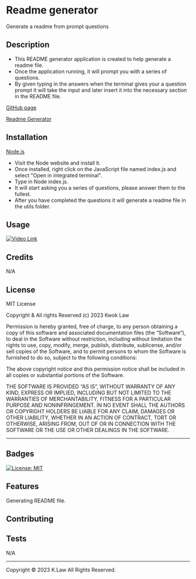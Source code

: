 # Readme generator

Generate a readme from prompt questions

## Description

- This README generator application is created to help generate a readme file.
- Once the application running, it will prompt you with a series of questions.
- By given typing in the answers when the terminal gives your a question prompt it will take the input and later insert it into the necessary section in the README file.

[GitHub page](https://github.com/Digita1Panda/readme-generator)

[Readme Generator](https://digita1panda.github.io/readme-generator/)

## Installation

[Node.js](https://nodejs.org/en)

- Visit the Node website and install it.
- Once installed, right click on the JavaScript file named index.js and select "Open in integrated terminal".
- Type in Node index.js.
- It will start asking you a series of questions, please answer them to the fullest.
- After you have completed the questions it will generate a readme file in the utils folder.

## Usage

[![Video Link](https://lh3.googleusercontent.com/u/0/drive-viewer/AEYmBYTrdFlG0xYZXGiLLRmiHREsOXfBNkzkYKCGW4Ybva7Oc5XZy6OlUpSnp1LbiHRYrClqbT_H3XB1ovTufzR04X08LxHaHw=w1920-h1080-k-pd)](https://drive.google.com/file/d/1o86OEtOIONfdcX9zGbOGo0IZkSpbSowq/view)

## Credits

N/A

## License

MIT License

Copyright & All rights Reserved (c) 2023 Kwok Law

Permission is hereby granted, free of charge, to any person obtaining a copy of this software and associated documentation files (the “Software”), to deal in the Software without restriction, including without limitation the rights to use, copy, modify, merge, publish, distribute, sublicense, and/or sell copies of the Software, and to permit persons to whom the Software is furnished to do so, subject to the following conditions:

The above copyright notice and this permission notice shall be included in all copies or substantial portions of the Software.

THE SOFTWARE IS PROVIDED “AS IS”, WITHOUT WARRANTY OF ANY KIND, EXPRESS OR IMPLIED, INCLUDING BUT NOT LIMITED TO THE WARRANTIES OF MERCHANTABILITY, FITNESS FOR A PARTICULAR PURPOSE AND NONINFRINGEMENT. IN NO EVENT SHALL THE AUTHORS OR COPYRIGHT HOLDERS BE LIABLE FOR ANY CLAIM, DAMAGES OR OTHER LIABILITY, WHETHER IN AN ACTION OF CONTRACT, TORT OR OTHERWISE, ARISING FROM, OUT OF OR IN CONNECTION WITH THE SOFTWARE OR THE USE OR OTHER DEALINGS IN THE SOFTWARE.

---

## Badges

[![License: MIT](https://img.shields.io/badge/License-MIT-yellow.svg)](https://opensource.org/licenses/MIT)

## Features

Generating README file.

## Contributing

## Tests

N/A

---

Copyright © 2023 K.Law All Rights Reserved.
